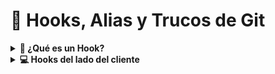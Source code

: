 # 🧰 Hooks, Alias y Trucos de Git

<details>
  <summary><strong>🔗 ¿Qué es un Hook?</strong></summary>

Un **hook** (gancho) es un script que se ejecuta automáticamente cuando ocurre un evento en Git.  
Tipos:

- **Del lado del cliente**: afectan solo el repositorio local.
- **Del lado del servidor**: se ejecutan en GitHub, GitLab u otros para validar cambios entrantes.

📁 Se ubican en `.git/hooks/`


<img src="https://miro.medium.com/v2/resize:fit:900/0*XACPPB4jjM7dqUu4.png" width="400"/>

</details>

<details>
  <summary><strong>💻 Hooks del lado del cliente</strong></summary>

- `pre-commit`: ejecuta verificaciones previas al commit (ideal para linters o restricciones).
- `prepare-commit-msg`: modifica o agrega contenido al mensaje del commit.
- `commit-msg`: valida que el mensaje del commit cumpla reglas.
- `post-commit`: útil para notificar eventos (por ejemplo, vía Slack).
- `pre-push`: ejecuta pruebas antes de hacer push.
- `post-checkout` y `post-merge`: acciones como limpieza de archivos o ramas al cambiar de contexto.

✅ Solo necesitas crear scripts con permisos de ejecución en `.git/hooks/`.
</details>
